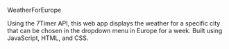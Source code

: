 WeatherForEurope

Using the 7Timer API, this web app displays the weather for a specific city that can be chosen in the dropdown menu in Europe for a week. Built using JavaScript, HTML, and CSS. 
